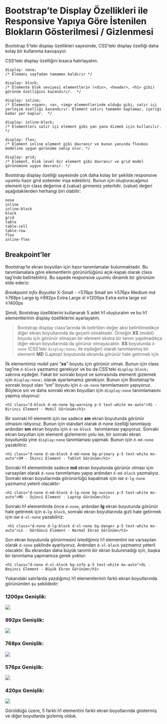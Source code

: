 # Bootstrap’te Display Özellikleri ile Responsive Yapıya Göre İstenilen Blokların Gösterilmesi / Gizlenmesi

Bootstrap 5’teki display özellikleri sayesinde, CSS’teki display özelliği daha kolay bir kullanıma kavuşuyor.

CSS’teki display özelliğini kısaca hatırlayalım.

```
display: none;
/* Elemanı sayfadan tamamen kaldırır */

display: block;
/* Elemente blok seviyesi elementlerin (<div>, <header>, <h1> gibi) görünüm özelliğini kazandırır.  */

display: inline;
/* Elemente <span>, <a>, <img> elementlerinde olduğu gibi, satır içi yerleşim özelliği kazandırır. Element satırı tamamen kaplamaz, içeriği kadar yer kaplar.  */

display: inline-block;
/* Elementleri satır içi element gibi yan yana dizmek için kullanılır. */

display: flex;
/* Element inline element gibi davranır ve bunun yanında flexbox modeline uygun görünüme sahip olur. */

display: grid;
/* Element, blok level bir element gibi davranır ve grid model görünümüne uygun davranır. */

```

Bootstrap display özelliği sayesinde çok daha kolay bir şekilde responsive uyumlu hazır grid sistemler inşa edebiliriz. Bunun için oluşturacağımız element için class değerine d.{value} girmemiz yeterlidir.
{value} değeri aşağıdakilerden herhangi biri olabilir:

```
none
inline
inline-block
block
grid
table
table-cell
table-row
flex
inline-flex
```

## Breakpoint’ler

Bootstrap’te ekran boyutları için hazır tanımlamalar bulunmaktadır. Bu tanımlamalara göre elementlerin görünürlüğünü açık-kapalı olarak class tag’inde belirtebiliriz. Bu sayede responsive uyumlu dinamik bir görünüm elde ederiz:

_Breakpoint infix Boyutlar_
X-Small - <576px
Small sm ≥576px
Medium md ≥768px
Large lg ≥992px
Extra Large xl ≥1200px
Extra extra large xxl ≥1400px

Şimdi, Bootstrap özelliklerini kullanarak 5 adet h1 oluşturalım ve bu h1 elementlerinin display özelliklerini ayarlayalım.

> Bootstrap display class’larında ilk belirtilen değer aksi belirtilmedikçe diğer ekran boyutlarında da geçerli olmaktadır. Örneğin **XS** (mobil) boyutu için görünür olmayan bir element ekstra bir tanım yapılmadıkça diğer ekran boyutlarında da görünür olmayacaktır. **XS** boyutunda `d-none` (CSS’teki `display:none;` ile eşdeğer) olarak tanımlanmış bir elementi **MD** (Laptop) boyutunda ekranda görünür hale getirmek için

İlk elementimiz mobil yani “**xs**” boyutu için görünür olmalı. Bunun için class tag’ine `d-block` yazmamız gerekiyor ve bu da CSS’teki `display:block;` satırına eşdeğer. Fakat bir sonraki boyut ve sonrasında elementi gizlemek için `display:none;` olarak ayarlamamız gerekiyor. Bunun için Bootstrap’te sonraki boyut olan “sm” boyutu için `d-sm-none` tanımlamasını yapıyoruz. Böylece sm ve daha sonraki ekran boyutları için `display:none` tanımlamasını yapmış oluyoruz:

```
<h1 class="d-block d-sm-none bg-warning p-5 text-white mx-auto">XS - Birinci Element - Mobil Görünüm</h1>
```

Bir sonraki h1 elementi için ise sadece **sm** ekran boyutunda görünür olmasını istiyoruz. Bunun için standart olarak d-none özelliği tanımlayıp ardından **sm** ekran boyutu için `d-sm-block ` tanımlaması yapıyoruz. Sonraki ekran boyutları için elementi gizlemenin yolu ise, bir sonraki ekran boyutunda yine `display:none` tanımlaması yapmak. Bunun için `d-md-none` yazabiliriz:

```
<h1 class="d-none d-sm-block d-md-none bg-primary p-5 text-white mx-auto">SM - İkinci Element - Tablet Görünüm</h1>
```

Sonraki h1 elementinde sadece **md** ekran boyutunda görünür olması için varsayılan olarak `d-none` tanımlaması yapıp ardından `d-md-block` yazmalıyız. Sonraki ekran boyutlarında görünürlüğü kapatmak için ise `d-lg-none` yazmamız yeterli olacaktır:

```
<h1 class="d-none d-md-block d-lg-none bg-success p-5 text-white mx-auto">MD - Üçüncü Element - Laptop Görünüm</h1>
```

Sonraki h1 elementinde önce `d-none`, ardından **lg** ekran boyutunda görünür hale getirmek için `d—lg-block`, sonraki ekran boyutlarında gizli hale getirmek için ise `d-xl-none` yazabiliriz:

```
 <h1 class="d-none d-lg-block d-xl-none bg-danger p-5 text-white mx-auto">LG - Dördüncü Element - Normal Ekran Görünüm</h1>
```

Son ekran boyutunda görünmesini istediğimiz h1 elementini ise varsayılan olarak `d-none` şeklinde ayarlıyoruz. Ardından `d-xl-block` yazmamız yeterli olacaktır. Bu ekrandan daha büyük tanımlı bir ekran bulunmadığı için, başka bir tanımlama yapmamıza gerek yoktur:

```
<h1 class="d-none d-xl-block bg-info p-5 text-white mx-auto">XL - Beşinci Element - Büyük Ekran Görünüm</h1>
```

Yukarıdaki satırlarda yazdığımız h1 elementlerinin farklı ekran boyutlarında görünümleri şu şekildedir:

### 1200px Genişlik:

![](./figures/1200.png)

### 992px Genişlik:

![](./figures/992.png)

### 768px Genişlik:

![](./figures/768.png)

### 576px Genişlik:

![](./figures/576.png)

### 420px Genişlik:

![](./figures/420.png)

Görüldüğü üzere, 5 farklı h1 elementini farklı ekran boyutlarında göstermiş ve diğer boyutlarda gizlemiş olduk.
